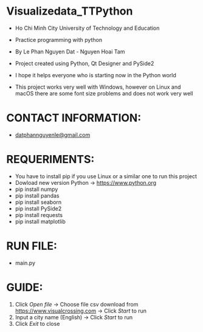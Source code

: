 # Visualizedata_TTPython
* Ho Chi Minh City University of Technology and Education
* Practice programming with python
* By Le Phan Nguyen Dat - Nguyen Hoai Tam

* Project created using Python, Qt Designer and PySide2
* I hope it helps everyone who is starting now in the Python world
* This project works very well with Windows, however on Linux and macOS there are some font size problems and does not work very well

# CONTACT INFORMATION:
* datphannguyenle@gmail.com

# REQUERIMENTS:
* You have to install pip if you use Linux or a similar one to run this project
* Dowload new version Python -> https://www.python.org
* pip install numpy
* pip install pandas
* pip install seaborn
* pip install PySide2
* pip install requests
* pip install matplotlib

# RUN FILE:
* main.py

# GUIDE:
1. Click _Open file_ -> Choose file csv download from https://www.visualcrossing.com -> Click _Start_ to run
2. Input a city name (English) -> Click _Start_ to run
3. Click _Exit_ to close
